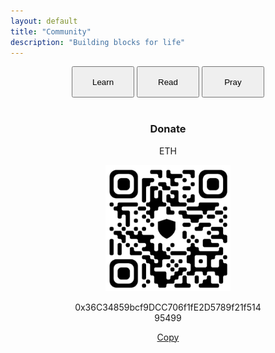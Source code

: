 ```yaml
---
layout: default
title: "Community"
description: "Building blocks for life"
---
```

<center>
  <a href="https://chat.mu.xyz"><button style="height: 50px; width: 100px; cursor: pointer;">Learn</button></a>
  <a href="https://news.mu.xyz"><button style="height: 50px; width: 100px; cursor: pointer;">Read</button></a>
  <a href="https://pray.mu.xyz"><button style="height: 50px; width: 100px; cursor: pointer;">Pray</button></a>
  <br><br>
  <h3>Donate</h3>
  <p>ETH</p>
  <img src="images/Screenshot_20240222-185412.png" style="width: 200px; height: auto;" >
  <p id="address" style="word-wrap: break-word; max-width: 300px;">0x36C34859bcf9DCC706f1fE2D5789f21f51495499</p>
  <a href="#address" onclick="cp()">Copy</a>
</center>
<script>
  function cp() {
    var copyText = document.getElementById("address");

     // Copy the text inside the text field
    navigator.clipboard.writeText(copyText.innerText);
    return false;
  }
</script>
